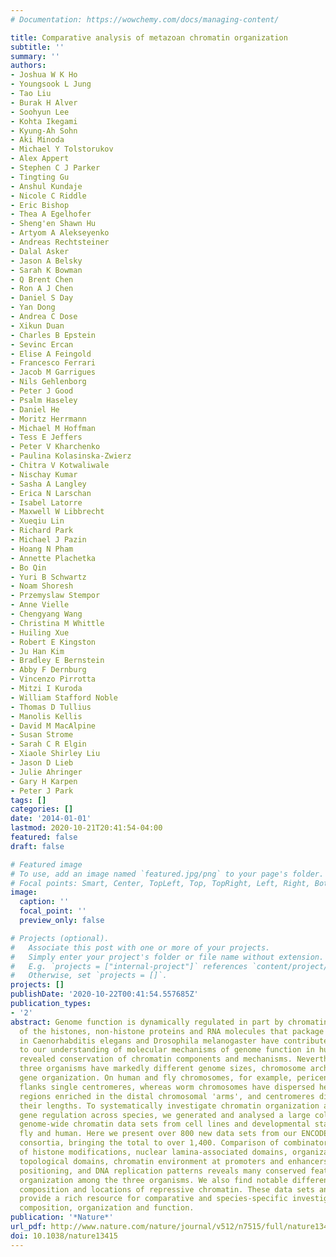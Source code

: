 ```yaml
---
# Documentation: https://wowchemy.com/docs/managing-content/

title: Comparative analysis of metazoan chromatin organization
subtitle: ''
summary: ''
authors:
- Joshua W K Ho
- Youngsook L Jung
- Tao Liu
- Burak H Alver
- Soohyun Lee
- Kohta Ikegami
- Kyung-Ah Sohn
- Aki Minoda
- Michael Y Tolstorukov
- Alex Appert
- Stephen C J Parker
- Tingting Gu
- Anshul Kundaje
- Nicole C Riddle
- Eric Bishop
- Thea A Egelhofer
- Sheng'en Shawn Hu
- Artyom A Alekseyenko
- Andreas Rechtsteiner
- Dalal Asker
- Jason A Belsky
- Sarah K Bowman
- Q Brent Chen
- Ron A J Chen
- Daniel S Day
- Yan Dong
- Andrea C Dose
- Xikun Duan
- Charles B Epstein
- Sevinc Ercan
- Elise A Feingold
- Francesco Ferrari
- Jacob M Garrigues
- Nils Gehlenborg
- Peter J Good
- Psalm Haseley
- Daniel He
- Moritz Herrmann
- Michael M Hoffman
- Tess E Jeffers
- Peter V Kharchenko
- Paulina Kolasinska-Zwierz
- Chitra V Kotwaliwale
- Nischay Kumar
- Sasha A Langley
- Erica N Larschan
- Isabel Latorre
- Maxwell W Libbrecht
- Xueqiu Lin
- Richard Park
- Michael J Pazin
- Hoang N Pham
- Annette Plachetka
- Bo Qin
- Yuri B Schwartz
- Noam Shoresh
- Przemyslaw Stempor
- Anne Vielle
- Chengyang Wang
- Christina M Whittle
- Huiling Xue
- Robert E Kingston
- Ju Han Kim
- Bradley E Bernstein
- Abby F Dernburg
- Vincenzo Pirrotta
- Mitzi I Kuroda
- William Stafford Noble
- Thomas D Tullius
- Manolis Kellis
- David M MacAlpine
- Susan Strome
- Sarah C R Elgin
- Xiaole Shirley Liu
- Jason D Lieb
- Julie Ahringer
- Gary H Karpen
- Peter J Park
tags: []
categories: []
date: '2014-01-01'
lastmod: 2020-10-21T20:41:54-04:00
featured: false
draft: false

# Featured image
# To use, add an image named `featured.jpg/png` to your page's folder.
# Focal points: Smart, Center, TopLeft, Top, TopRight, Left, Right, BottomLeft, Bottom, BottomRight.
image:
  caption: ''
  focal_point: ''
  preview_only: false

# Projects (optional).
#   Associate this post with one or more of your projects.
#   Simply enter your project's folder or file name without extension.
#   E.g. `projects = ["internal-project"]` references `content/project/deep-learning/index.md`.
#   Otherwise, set `projects = []`.
projects: []
publishDate: '2020-10-22T00:41:54.557685Z'
publication_types:
- '2'
abstract: Genome function is dynamically regulated in part by chromatin, which consists
  of the histones, non-histone proteins and RNA molecules that package DNA. Studies
  in Caenorhabditis elegans and Drosophila melanogaster have contributed substantially
  to our understanding of molecular mechanisms of genome function in humans, and have
  revealed conservation of chromatin components and mechanisms. Nevertheless, the
  three organisms have markedly different genome sizes, chromosome architecture and
  gene organization. On human and fly chromosomes, for example, pericentric heterochromatin
  flanks single centromeres, whereas worm chromosomes have dispersed heterochromatin-like
  regions enriched in the distal chromosomal 'arms', and centromeres distributed along
  their lengths. To systematically investigate chromatin organization and associated
  gene regulation across species, we generated and analysed a large collection of
  genome-wide chromatin data sets from cell lines and developmental stages in worm,
  fly and human. Here we present over 800 new data sets from our ENCODE and modENCODE
  consortia, bringing the total to over 1,400. Comparison of combinatorial patterns
  of histone modifications, nuclear lamina-associated domains, organization of large-scale
  topological domains, chromatin environment at promoters and enhancers, nucleosome
  positioning, and DNA replication patterns reveals many conserved features of chromatin
  organization among the three organisms. We also find notable differences in the
  composition and locations of repressive chromatin. These data sets and analyses
  provide a rich resource for comparative and species-specific investigations of chromatin
  composition, organization and function.
publication: '*Nature*'
url_pdf: http://www.nature.com/nature/journal/v512/n7515/full/nature13415.html
doi: 10.1038/nature13415
---
```


